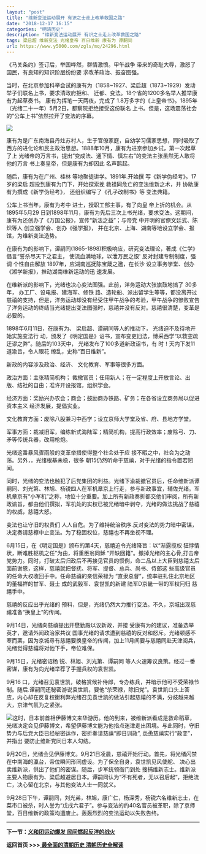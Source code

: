 ```yaml
---
layout: "post"
title: "维新变法运动展开 有识之士走上改革救国之路"
date: "2018-12-17 16:15"
categories: "明清历史"
description: "维新变法运动展开 有识之士走上改革救国之路"
tags: 梁启超 维新变法 光绪皇帝 百日维新 康有为 谭嗣同
url: https://www.y5000.com/zgls/mq/24296.html
---
```






《马关条约》签订后，举国哗然，群情激愤。甲午战争 带来的奇耻大辱，激怒了国民，有良知的知识阶层纷纷要 求改革政治、振奋图强。

当时，在北京参加科举会试的康有为（1858~1927、梁启超（1873~1929）发动举子们联名上书，要求清政府拒和、
迁都、变法。18个省的1200多名举人推举康有为起草奏书。 康有为挥笔一天两夜，完成了
1.8万多字的《上皇帝书》。1895年（光绪二十一年）5月2日，都察院拒绝接受这份联名 上书。但是，这场震荡社会的“公车上书”依然拉开了变法的序幕。

![](https://img.y5000.com/uploads/allimg/170725/8-1FH516002O23.jpg)

康有为是广东南海县丹灶苏村人，生于官僚家庭，自幼学习儒家思想，同时吸取了西方的进化论和民主政治思想。1888年10月，康有为进京参加乡试，第一次起草了上
光绪帝的万言书，提出“变成法、通下情、慎左右”的变法主张虽然无人敢将他的万言 书上奏皇帝，但是康有为却因此 名声鹊起。

随后，康有为在广州、桂林 等地聚徒讲学。1891年.开始撰 写《新学伪经考》。17岁的梁启 超投到康有为门下，开始探索挽 救祖同危亡的变法维新之术，并
协助康有为撰成《新学伪经考》， 还组织编写了《孔子改制书》等 变法典籍。

公车上书当年，康有为考中 进士，授职工部主事，有了向皇 帝上折的机会。从1895年5月29
日到1898年11月，康有为先后三次上书光绪，要求变法。这期间，康有为还创办了《万国公报》，宣传“新法之益”；与帝党 中开明的官僚文廷式、陈炽等人
创立强学会、创办《强学报》， 并在北京、上海、湖南等地设立学会、报馆，为维新变法造势。

在康有为的影响下，谭嗣同(1865-1898)积极响应，研究变法理论，著成《仁学》倡言“誓杀尽天下之君主， 使流血满地球，以泄万民之恨'
反对封建专制制度，强调 个性自由解放 1897年，应湖南巡抚陈宝箴之邀，在长沙 设立事务学堂、创办《湘学新报》，推动湖南维新运动的迅 速发展。

在维新派的影响下，光绪也决心变法图强。此前，洋务运动大张旗鼓地搞了 30多年， 办工厂、设电报、建海军、修铁
路、造轮船、派出留学生等等，都没离开过慈禧的支持，但是，洋务运动却没有经受住甲午战争的考验，甲午战争的惨败宣告了洋务运动的终结当光绪提出变法图强时，慈禧并没有反对。慈禧很清楚，变革是必要的。

1898年6月11日，在康有为、 梁启超、谭嗣同等人的推动下， 光绪迫不及待地开始实施变法行
动，颁发了《明定国是》诏书，宣布变吏旧法，博采西学“以救空疏迂谬之弊”。随后的103天中， 光绪发布了100多道新政诏书，有
时！天内下发11道渝旨，令人眼花 缭乱，史称“百日维新”。

新政的内容涉及政治、经济、 文化教育、军事等很多方面。

政治方面：主张精简机构； 裁撤官员；任用新人；在一定程度上开放言论、出版、结社的自由；准许开设报馆，组织学会。

经济方面：奖励兴办农会；商会；鼓励商办铁路、矿务；在各省设立商务局以促进资本主义 经济发展，提倡实业。

文化教育方面：废除八股兼习中西学；设立京师大学堂及省、府、县地方学堂。

军事方面：裁减旧军，编练新式海陆军；精简机构，提高行政效率；废除弓、刀、矛等传统兵器，改用枪炮。

光绪这番暴风骤雨般的变革举措使得整个社会处于应 接不暇之中，社会为之动荡。另外，，光绪根基未稳，很多 朝15仍然听命于慈禧，对于光绪的指令置若罔闻。

同时，光绪的变法也触犯了后党集团的利益。光绪下渝裁撤官员后，任命维新派谭嗣同、刘光第、林旭、杨锐四人在军机章京上行走，参与新政事宜，辅佐光绪。军机章京有“小军机”之称，地位十分重要。加上所有新政奏折都交他们审阅，所有新政谕旨，都由他们撰拟，军机处的实权已被光绪暗中剥夺，光绪的做法挑战了慈禧的权威，慈禧大怒。

变法也让守旧的权贵们 人人自危。为了维持统治秩序.反对变法的势力暗中密谋，决定奏请慈檫中止变法。为了稳固权位，慈禧也不再坐视不理。

6月15日，在《明定国是》颁布的第4天，慈禧迫令光绪降旨：以“渐露揽权 狂悖情状，断难胜枢机之任”为由，将重臣翁同穌
“开缺回籍”。撤掉光绪的主心骨,打击帝党势力。同时，打破太后归政后不再接见官员的惯例，命二品以上大臣到慈禧太后面前谢恩，这样，慈禧就把督抚、将军、提督、总兵、尚书、侍郎这
些高级官员的任命大权收回手中。任命慈禧的亲信荣禄为 “直隶总督”，统率驻扎住北京地区的董福祥的甘军、聂士 成的武毅军、袁世凯的新建 陆军D京畿一带的军权冋归
慈禧手中。

慈禧的反应出乎光绪的 预料，但是，光绪仍然大力推行变法。不久，京城出现慈禧准备“换皇上”的传闻。

9月14日，光绪向慈禧提出开懋勤殿以议新政，并接 受康有为的建议，准备选举 英才，邀请外闻政治家共议
国事光绪的请求遭到慈禧的反对和怒斥。光绪顿感不寒而栗，因为京城尋有慈禧要换皇帝的传闻，加上11月间要与慈禧同赴天津阅兵，光绪觉得慈禧将对他下手，帝位难保。

9月15日，光绪密诏杨 锐、林旭、刘光第、谭嗣同 等人火速筹议良策。经过一番密谋，康有为向光绪举荐了手握兵权的袁世凯。

9月16
口，光绪召见袁世凯，破格赏候补侍郎，专办练兵，并暗示他可不受荣禄节制。随后.谭嗣同还秘密游说袁世凯，要他“杀荣禄，除旧党”。袁世凯口头上答应，内心却在反复权衡利弊光绪召见袁世凯的做法引起慈禧的不满，分歧越来越大，京津气氛为之紧张。

![](https://img.y5000.comfile:///C:%5CUsers%5CADMINI~1%5CAppData%5CLocal%5CTemp%5Cksohtml%5CwpsBAFD.tmp.png)这时，日本前首相伊藤博文来华游历。他的到来，被维新派看成是救命稻草，光绪决定会见伊藤博文，希望伊藤博文能为他指点迷津走出困境。与此同时，守旧势力与后党大臣已经秘密运作，密折奏请慈禧“即日训政”,
怂恿慈禧实行“政变”，并指出 要防止维新党同日本人勾结。

9月20日，光绪会见伊藤博文。9月21日凌晨，慈禧开始行动。首先，将光绪闪禁在中南海的瀛台，帝位瞬间形同虚设。为了保全自身，袁世凯见风使舵、
决心出卖维新派，供出了他们的密谋。随后，步军统领衙门到处
搜捕维新志士。维新派主要人物康有为、梁启超避居日本。谭嗣同认为“不有死者，无以召后起“，拒绝流亡，决心留在北京，与其他变法人士一同就义。

9月28日下午，谭嗣同，刘光弟，林旭，康广仁，杨深秀，杨锐六名维新志士，在菜市口被杀，时人誉为“戊戌六君子”。参与变法的约40名官员被革职，除了京师堂，百日维新的政策均遭废止。轰轰烈烈的变法运动以失败告终。

* * *

**下一节：[义和团运动爆发 民间燃起反洋的战火](https://www.y5000.com/zgls/mq/24297.html)**

**返回首页 >>>**[ **最全面的清朝历史 清朝历史全解读**](https://www.y5000.com/zgls/mq/24329.html)
